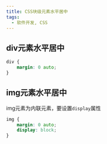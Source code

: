 ```yaml
---
title: CSS块级元素水平居中
tags: 
  - 软件开发, CSS
---
```


## div元素水平居中

```css
div {
	margin: 0 auto;
}
```

## img元素水平居中

img元素为内联元素，要设置`display`属性

```css
img {
	margin: 0 auto;
	display: block;
}
```